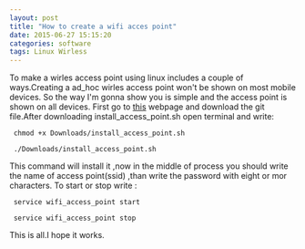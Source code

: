 ```yaml
---
layout: post
title: "How to create a wifi acces point"
date: 2015-06-27 15:15:20
categories: software
tags: Linux Wirless
---
```


To make a wirles access point using linux includes a couple of ways.Creating a ad_hoc wirles access point won't be shown on most mobile devices. 
So the way I'm gonna show you is simple and the access point is shown on all devices.
First go to [this](https://gist.github.com/dashohoxha/5767262) webpage and download the git file.After downloading install_access_point.sh open terminal and write:

```
 chmod +x Downloads/install_access_point.sh

 ./Downloads/install_access_point.sh
```

This command will install it ,now in the middle of process you should write the name of access point(ssid) ,than write the password with eight or mor characters.
To start or stop write :

```    
 service wifi_access_point start

 service wifi_access_point stop
```

This is all.I hope it works.

 
